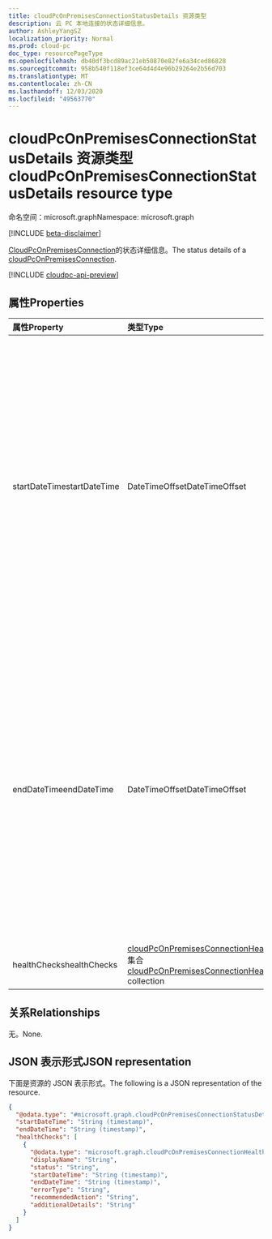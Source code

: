 ```yaml
---
title: cloudPcOnPremisesConnectionStatusDetails 资源类型
description: 云 PC 本地连接的状态详细信息。
author: AshleyYangSZ
localization_priority: Normal
ms.prod: cloud-pc
doc_type: resourcePageType
ms.openlocfilehash: db40df3bcd89ac21eb50870e82fe6a34ced86828
ms.sourcegitcommit: 958b540f118ef3ce64d4d4e96b29264e2b56d703
ms.translationtype: MT
ms.contentlocale: zh-CN
ms.lasthandoff: 12/03/2020
ms.locfileid: "49563770"
---
```

# <a name="cloudpconpremisesconnectionstatusdetails-resource-type"></a><span data-ttu-id="fa443-103">cloudPcOnPremisesConnectionStatusDetails 资源类型</span><span class="sxs-lookup"><span data-stu-id="fa443-103">cloudPcOnPremisesConnectionStatusDetails resource type</span></span>

<span data-ttu-id="fa443-104">命名空间：microsoft.graph</span><span class="sxs-lookup"><span data-stu-id="fa443-104">Namespace: microsoft.graph</span></span>

[!INCLUDE [beta-disclaimer](../../includes/beta-disclaimer.md)]

<span data-ttu-id="fa443-105">[CloudPcOnPremisesConnection](../resources/cloudpconpremisesconnection.md)的状态详细信息。</span><span class="sxs-lookup"><span data-stu-id="fa443-105">The status details of a [cloudPcOnPremisesConnection](../resources/cloudpconpremisesconnection.md).</span></span>

[!INCLUDE [cloudpc-api-preview](../../includes/cloudpc-api-preview.md)]

## <a name="properties"></a><span data-ttu-id="fa443-106">属性</span><span class="sxs-lookup"><span data-stu-id="fa443-106">Properties</span></span>

|<span data-ttu-id="fa443-107">属性</span><span class="sxs-lookup"><span data-stu-id="fa443-107">Property</span></span>|<span data-ttu-id="fa443-108">类型</span><span class="sxs-lookup"><span data-stu-id="fa443-108">Type</span></span>|<span data-ttu-id="fa443-109">说明</span><span class="sxs-lookup"><span data-stu-id="fa443-109">Description</span></span>|
|:---|:---|:---|
|<span data-ttu-id="fa443-110">startDateTime</span><span class="sxs-lookup"><span data-stu-id="fa443-110">startDateTime</span></span>|<span data-ttu-id="fa443-111">DateTimeOffset</span><span class="sxs-lookup"><span data-stu-id="fa443-111">DateTimeOffset</span></span>|<span data-ttu-id="fa443-112">连接运行状况检查的开始时间。</span><span class="sxs-lookup"><span data-stu-id="fa443-112">The start time of the connection health check.</span></span> <span data-ttu-id="fa443-113">时间戳类型表示采用 ISO 8601 格式的日期和时间信息，始终采用 UTC 时区。</span><span class="sxs-lookup"><span data-stu-id="fa443-113">The Timestamp type represents date and time information using ISO 8601 format and is always in UTC time.</span></span> <span data-ttu-id="fa443-114">例如，2014 年 1 月 1 日午夜 (UTC) 如下所示：“2014-01-01T00:00:00Z”。</span><span class="sxs-lookup"><span data-stu-id="fa443-114">For example, midnight UTC on Jan 1, 2014 would look like this: '2014-01-01T00:00:00Z'.</span></span>|
|<span data-ttu-id="fa443-115">endDateTime</span><span class="sxs-lookup"><span data-stu-id="fa443-115">endDateTime</span></span>|<span data-ttu-id="fa443-116">DateTimeOffset</span><span class="sxs-lookup"><span data-stu-id="fa443-116">DateTimeOffset</span></span>|<span data-ttu-id="fa443-117">连接运行状况检查的结束时间。</span><span class="sxs-lookup"><span data-stu-id="fa443-117">The end time of the connection health check.</span></span> <span data-ttu-id="fa443-118">时间戳类型表示采用 ISO 8601 格式的日期和时间信息，始终采用 UTC 时区。</span><span class="sxs-lookup"><span data-stu-id="fa443-118">The Timestamp type represents date and time information using ISO 8601 format and is always in UTC time.</span></span> <span data-ttu-id="fa443-119">例如，2014 年 1 月 1 日午夜 (UTC) 如下所示：“2014-01-01T00:00:00Z”。</span><span class="sxs-lookup"><span data-stu-id="fa443-119">For example, midnight UTC on Jan 1, 2014 would look like this: '2014-01-01T00:00:00Z'.</span></span>|
|<span data-ttu-id="fa443-120">healthChecks</span><span class="sxs-lookup"><span data-stu-id="fa443-120">healthChecks</span></span>|<span data-ttu-id="fa443-121">[cloudPcOnPremisesConnectionHealthCheck](../resources/cloudpconpremisesconnectionhealthcheck.md) 集合</span><span class="sxs-lookup"><span data-stu-id="fa443-121">[cloudPcOnPremisesConnectionHealthCheck](../resources/cloudpconpremisesconnectionhealthcheck.md) collection</span></span>|<span data-ttu-id="fa443-122">对连接进行的所有检查。</span><span class="sxs-lookup"><span data-stu-id="fa443-122">All checks that are done on the connection.</span></span>|

## <a name="relationships"></a><span data-ttu-id="fa443-123">关系</span><span class="sxs-lookup"><span data-stu-id="fa443-123">Relationships</span></span>

<span data-ttu-id="fa443-124">无。</span><span class="sxs-lookup"><span data-stu-id="fa443-124">None.</span></span>

## <a name="json-representation"></a><span data-ttu-id="fa443-125">JSON 表示形式</span><span class="sxs-lookup"><span data-stu-id="fa443-125">JSON representation</span></span>

<span data-ttu-id="fa443-126">下面是资源的 JSON 表示形式。</span><span class="sxs-lookup"><span data-stu-id="fa443-126">The following is a JSON representation of the resource.</span></span>
<!-- {
  "blockType": "resource",
  "@odata.type": "microsoft.graph.cloudPcOnPremisesConnectionStatusDetails"
}
-->

``` json
{
  "@odata.type": "#microsoft.graph.cloudPcOnPremisesConnectionStatusDetails",
  "startDateTime": "String (timestamp)",
  "endDateTime": "String (timestamp)",
  "healthChecks": [
    {
      "@odata.type": "microsoft.graph.cloudPcOnPremisesConnectionHealthCheck",
      "displayName": "String",
      "status": "String",
      "startDateTime": "String (timestamp)",
      "endDateTime": "String (timestamp)",
      "errorType": "String",
      "recommendedAction": "String",
      "additionalDetails": "String"
    }
  ]
}
```
